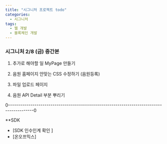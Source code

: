 ```yaml
---
title: "시그니처 프로젝트 todo"
categories:
  - 시그니처 
tags:
  - 웹 개발 
  - 블록체인 개발  
---
```

### 시그니처 2/8 (금) 중간본 

1. 추가로 해야할 일 
MyPage 만들기 

2. 음원 홈페이지 안맞는 CSS 수정하기 (음원등록)

3. 파일 업로드 페이지 

4. 음원 API Detail 부분 뿌리기 

0------------------------------------------------------------------------------------------0

**SDK 
- [SDK 인수인계 확인 ] 
- [온오프믹스]







